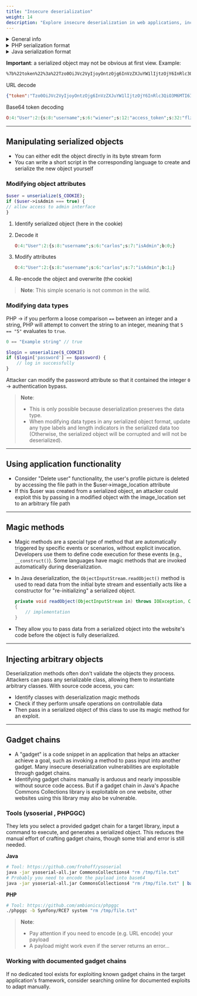 ```yaml
---
title: "Insecure deserialization"
weight: 14
description: "Explore insecure deserialization in web applications, including attack vectors, object manipulation, gadget chains, and tools like ysoserial and PHPGGC for exploitation."
---
```


<details><summary>General info</summary>

* Serialization is the process of converting complex data structures, such as objects and their fields, into a "flatter" format that can be sent and received as a sequential stream of bytes.

- Deserialization is the process of restoring this byte stream to a fully functional replica of the original object.

* Some languages serialize objects into binary formats, whereas others use different string formats, with varying degrees of human readability.

- To prevent a field from being serialized, it must be explicitly marked as "transient" in the class declaration.

* Insecure deserialization arises because there is a general lack of understanding of how dangerous deserializing user-controllable data can be.

</details>

<details><summary>PHP serialization format</summary>

```php
$user->name = "carlos";
$user->isLoggedIn = true;
```

```php
O:4:"User":2:{s:4:"name":s:6:"carlos"; s:10:"isLoggedIn":b:1;}
```

The native methods for PHP serialization are `serialize()` and `unserialize()`. If you have source code access, you should start by looking for `unserialize()` anywhere in the code and investigating further.

</details>

<details><summary>Java serialization format</summary>

* Some languages, such as Java, use binary serialization formats

- Serialized Java objects always begin with the same bytes, which are encoded as `ac ed` in hexadecimal and `rO0` in Base64.

* Any class that implements the interface `java.io.Serializable` can be serialized and deserialized. If you have source code access, take note of any code that uses the `readObject()` method, which is used to read and deserialize data from an `InputStream`.

</details>

**Important**: a serialized object may not be obvious at first view. Example:

```bash
%7b%22token%22%3a%22Tzo0OiJVc2VyIjoyOntzOjg6InVzZXJuYW1lIjtzOjY6InRlc3QiO3M6MTI6ImFjY2Vzc190b2tlbiI7czozMjoiZmx6bnQ3ZTRwYTNobGpnN3dpejJkeGxuMHVyN3VkNjYiO30%3d%22%2c%22sig_hmac_sha1%22%3a%226d68c7db6f6b4d5abc5e84acea971fd72d217202%22%7d
```

URL decode

```json
{"token":"Tzo0OiJVc2VyIjoyOntzOjg6InVzZXJuYW1lIjtzOjY6InRlc3QiO3M6MTI6ImFjY2Vzc190b2tlbiI7czozMjoiZmx6bnQ3ZTRwYTNobGpnN3dpejJkeGxuMHVyN3VkNjYiO30=","sig_hmac_sha1":"6d68c7db6f6b4d5abc5e84acea971fd72d217202"}
```

Base64 token decoding&#x20;

```php
O:4:"User":2:{s:8:"username";s:6:"wiener";s:12:"access_token";s:32:"flznt7e4pa3hljg7wiz2dxln0ur7ud66";}
```

---

## Manipulating serialized objects

* You can either edit the object directly in its byte stream form
* You can write a short script in the corresponding language to create and serialize the new object yourself

### Modifying object attributes

```php
$user = unserialize($_COOKIE);
if ($user->isAdmin === true) {
// allow access to admin interface
}
```

1. Identify serialized object (here in the cookie)
2. Decode it

    ```php
    O:4:"User":2:{s:8:"username";s:6:"carlos";s:7:"isAdmin";b:0;}
    ```

3. Modify attributes&#x20;

    ```php
    O:4:"User":2:{s:8:"username";s:6:"carlos";s:7:"isAdmin";b:1;}
    ```

4. Re-encode the object and overwrite (the cookie)

> **Note**: This simple scenario is not common in the wild.


### Modifying data types

PHP -> if you perform a loose comparison `==` between an integer and a string, PHP will attempt to convert the string to an integer, meaning that `5 == "5"` evaluates to `true`.

```php
0 == "Example string" // true
```

```php
$login = unserialize($_COOKIE)
if ($login['password'] == $password) {
    // log in successfully
}
```

Attacker can modify the password attribute so that it contained the integer `0` -> authentication bypass.

> **Note**:
> * This is only possible because deserialization preserves the data type.
> * When modifying data types in any serialized object format, update any type labels and length indicators in the serialized data too (Otherwise, the serialized object will be corrupted and will not be deserialized).

---

## Using application functionality

* Consider "Delete user" functionality, the user's profile picture is deleted by accessing the file path in the $user->image\_location attribute
* If this $user was created from a serialized object, an attacker could exploit this by passing in a modified object with the image\_location set to an arbitrary file path

---

## Magic methods

* Magic methods are a special type of method that are automatically triggered by specific events or scenarios, without explicit invocation. Developers use them to define code execution for these events (e.g., `__construct()`). Some languages have magic methods that are invoked automatically during deserialization.
* In Java deserialization, the `ObjectInputStream.readObject()` method is used to read data from the initial byte stream and essentially acts like a constructor for "re-initializing" a serialized object.

    ```java
    private void readObject(ObjectInputStream in) throws IOException, ClassNotFoundException
    {
        // implementation
    }
    ```

* They allow you to pass data from a serialized object into the website's code before the object is fully deserialized.

---

## Injecting arbitrary objects

Deserialization methods often don't validate the objects they process. Attackers can pass any serializable class, allowing them to instantiate arbitrary classes. With source code access, you can:

* Identify classes with deserialization magic methods
* Check if they perform unsafe operations on controllable data
* Then pass in a serialized object of this class to use its magic method for an exploit.

---

## Gadget chains

* A "gadget" is a code snippet in an application that helps an attacker achieve a goal, such as invoking a method to pass input into another gadget. Many insecure deserialization vulnerabilities are exploitable through gadget chains.
* Identifying gadget chains manually is arduous and nearly impossible without source code access. But if a gadget chain in Java's Apache Commons Collections library is exploitable on one website, other websites using this library may also be vulnerable.

### Tools (ysoserial , PHPGGC)

They lets you select a provided gadget chain for a target library, input a command to execute, and generates a serialized object. This reduces the manual effort of crafting gadget chains, though some trial and error is still needed.

**Java**

```bash
# Tool: https://github.com/frohoff/ysoserial
java -jar ysoserial-all.jar CommonsCollections4 "rm /tmp/file.txt"
# Probably you need to encode the payload into base64
java -jar ysoserial-all.jar CommonsCollections4 "rm /tmp/file.txt" | base64 -w 0
```

**PHP**

```sh
# Tool: https://github.com/ambionics/phpggc
./phpggc -b Symfony/RCE7 system "rm /tmp/file.txt"
```

> **Note**: 
> * Pay attention if you need to encode (e.g. URL encode) your payload
> * A payload might work even if the server returns an error...

### Working with documented gadget chains

If no dedicated tool exists for exploiting known gadget chains in the target application's framework, consider searching online for documented exploits to adapt manually.
